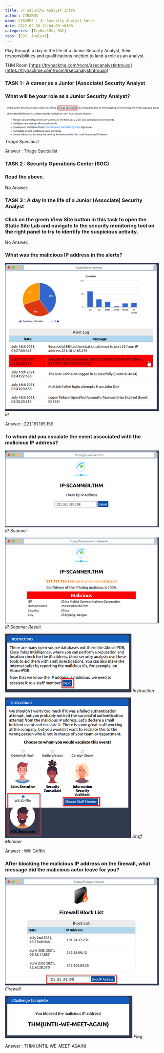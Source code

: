 ```yaml
---
title: Jr Security Analyst Intro
author: CYB3RM3
name: CYB3RM3 | Jr Security Analyst Intro 
date: 2022-02-28 12:04:09 +0100
categories: [TryHackMe, SOC]
tags: [SOC, Analyst]
---
```


Play through a day in the life of a Junior Security Analyst, their responsibilities and qualifications needed to land a role as an analyst.

THM Room [https://tryhackme.com/room/jrsecanalystintrouxo](https://tryhackme.com/room/jrsecanalystintrouxo)


### TASK 1 : A career as a Junior (Associate) Security Analyst 
### What will be your role as a Junior Security Analyst? 

![Triage Specialist](/images/thm/jrsecanalystintrouxo/jrsecanalystintrouxo_1.png)
_Triage Specialist_

Answer : Triage Specialist

### TASK 2 : Security Operations Center (SOC) 
###  Read the above.
No Answer.

### TASK 3 : A day In the life of a Junior (Associate) Security Analyst 
###  Click on the green View Site button in this task to open the Static Site Lab and navigate to the security monitoring tool on the right panel to try to identify the suspicious activity. 

No Answer.

### What was the malicious IP address in the alerts?

![IP](/images/thm/jrsecanalystintrouxo/jrsecanalystintrouxo_2.png)
_IP_

Answer : 221.181.185.159

### To whom did you escalate the event associated with the malicious IP address?

![IP Scanner](/images/thm/jrsecanalystintrouxo/jrsecanalystintrouxo_3.png)
_IP Scanner_

![IP Scanner Result](/images/thm/jrsecanalystintrouxo/jrsecanalystintrouxo_4.png)
_IP Scanner Result_

![Instruction](/images/thm/jrsecanalystintrouxo/jrsecanalystintrouxo_5.png)
_Instruction_

![Staff Member](/images/thm/jrsecanalystintrouxo/jrsecanalystintrouxo_6.png)
_Staff Member_

Answer : Will Griffin

### After blocking the malicious IP address on the firewall, what message did the malicious actor leave for you?

![Firewall](/images/thm/jrsecanalystintrouxo/jrsecanalystintrouxo_7.png)
_Firewall_

![Flag](/images/thm/jrsecanalystintrouxo/jrsecanalystintrouxo_18.png)
_Flag_

Answer : THM{UNTIL-WE-MEET-AGAIN}